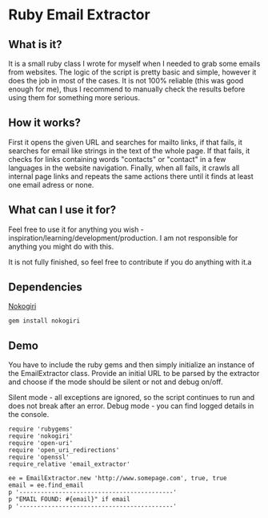 # Ruby Email Extractor

## What is it?
It is a small ruby class I wrote for myself when I needed to grab some emails from websites. The logic of the script is pretty basic and simple, however it does the job in most of the cases. It is not 100% reliable (this was good enough for me), thus I recommend to manually check the results before using them for something more serious.

## How it works?
First it opens the given URL and searches for mailto links, if that fails, it searches for email like strings in the text of the whole page. If that fails, it checks for links containing words "contacts" or "contact" in a few languages in the website navigation. Finally, when all fails, it crawls all internal page links and repeats the same actions there until it finds at least one email adress or none.

## What can I use it for?
Feel free to use it for anything you wish - inspiration/learning/development/production. I am not responsible for anything you might do with this.


It is not fully finished, so feel free to contribute if you do anything with it.a

## Dependencies
[Nokogiri](https://github.com/sparklemotion/nokogiri)
```
gem install nokogiri
```

## Demo
You have to include the ruby gems and then simply initialize an instance of the EmailExtractor class. Provide an initial URL to be parsed by the extractor and choose if the mode should be silent or not and debug on/off.

Silent mode - all exceptions are ignored, so the script continues to run and does not break after an error.
Debug mode - you can find logged details in the console.

    require 'rubygems'
    require 'nokogiri'
    require 'open-uri'
    require 'open_uri_redirections'
    require 'openssl'
    require_relative 'email_extractor'

    ee = EmailExtractor.new 'http://www.somepage.com', true, true
    email = ee.find_email
    p '-------------------------------------------'
    p "EMAIL FOUND: #{email}" if email
    p '-------------------------------------------'
